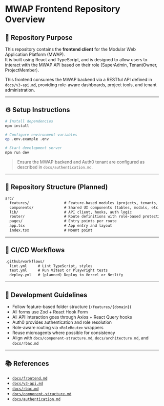 # MWAP Frontend Repository Overview

## 🎯 Repository Purpose

This repository contains the **frontend client** for the Modular Web Application Platform (MWAP).  
It is built using React and TypeScript, and is designed to allow users to interact with the MWAP API based on their role (SuperAdmin, TenantOwner, ProjectMember).

This frontend consumes the MWAP backend via a RESTful API defined in `docs/v3-api.md`, providing role-aware dashboards, project tools, and tenant administration.

---

## ⚙️ Setup Instructions

```bash
# Install dependencies
npm install

# Configure environment variables
cp .env.example .env

# Start development server
npm run dev
```

> Ensure the MWAP backend and Auth0 tenant are configured as described in `docs/authentication.md`.

---

## 🧱 Repository Structure (Planned)

```txt
src/
  features/                # Feature-based modules (projects, tenants, auth, etc.)
  components/              # Shared UI components (tables, modals, etc.)
  lib/                     # API client, hooks, auth logic
  router/                  # Route definitions with role-based protection
  pages/                   # Entry points per route
  app.tsx                  # App entry and layout
  index.tsx                # Mount point
```

---

## 🧪 CI/CD Workflows

```txt
.github/workflows/
  lint.yml     # Lint TypeScript, styles
  test.yml     # Run Vitest or Playwright tests
  deploy.yml   # (planned) Deploy to Vercel or Netlify
```

---

## 📐 Development Guidelines

- Follow feature-based folder structure (`/features/{domain}`)
- All forms use Zod + React Hook Form
- All API interaction goes through Axios + React Query hooks
- Auth0 provides authentication and role resolution
- Role-aware routing via `<RoleRoute>` wrappers
- Reuse microagents where possible for consistency
- Align with `docs/component-structure.md`, `docs/architecture.md`, and `docs/rbac.md`

---

## 📚 References

- [`docs/frontend.md`](./frontend.md)
- [`docs/v3-api.md`](./v3-api.md)
- [`docs/rbac.md`](./rbac.md)
- [`docs/component-structure.md`](./component-structure.md)
- [`docs/authentication.md`](./authentication.md)